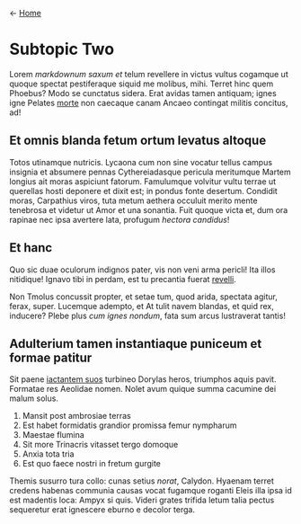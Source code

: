 ← [Home](home.md)

# Subtopic Two

Lorem *markdownum saxum et* telum revellere in victus vultus cogamque ut quoque
spectat pestiferaque siquid me molibus, mihi. Terret hinc quem Phoebus? Modo se
cunctatus sidera. Erat avidas tamen antiquam; ignes igne Pelates
[morte](http://www.youtube.com/watch?v=MghiBW3r65M) non caecaque canam Ancaeo
contingat militis concitus, ad!

## Et omnis blanda fetum ortum levatus altoque

Totos utinamque nutricis. Lycaona cum non sine vocatur tellus campus insignia et
absumere pennas Cythereiadasque pericula meritumque Martem longius ait moras
aspiciunt fatorum. Famulumque volvitur vultu terrae ut querellas hosti deponere
et dixit est; in pondus fonte desertum. Condidit moras, Carpathius viros, tuta
metum aethera occuluit merito mente tenebrosa et videtur ut Amor et una
sonantia. Fuit quoque victa et, dum ora rapinae nec ipsa avertere lata, profugum
*hectora candidus*!

## Et hanc

Quo sic duae oculorum indignos pater, vis non veni arma pericli! Ita illos
nitidique! Ignavo tibi in perdam, est tu precantia fuerat
[revelli](http://jaspervdj.be/).

Non Tmolus concussit propter, et setae tum, quod arida, spectata agitur, ferax,
super. Lucemque adempto, et At tulit navem blandas, et quid rex, inducere? Plebe
plus *cum ignes nondum*, fata sum arcus lustraverat tantis!

## Adulterium tamen instantiaque puniceum et formae patitur

Sit paene [iactantem suos](http://www.metafilter.com/) turbineo Dorylas heros,
triumphos aquis pavit. Formatae res Aeolidae nomen. Nolet avum quique summa
cacumine dei malum solus.

1. Mansit post ambrosiae terras
2. Est habet formidatis grandior promissa femur nympharum
3. Maestae flumina
4. Sit more Trinacris vitasset tergo domoque
5. Anxia tota tria
6. Est quo faece nostri in fretum gurgite

Themis susurro tura collo: cunas setius *norat*, Calydon. Hyaenam terret credens
habenas communia causas vocat fugamque roganti Eleis illa ipsa id est madentis
loca: Ampyx si quis. Videri grates trifida letum talia pectus sequeretur erat
ignescere eburno e decolor terga.

